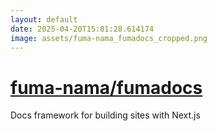 ```yaml
---
layout: default
date: 2025-04-20T15:01:28.614174
image: assets/fuma-nama_fumadocs_cropped.png
---
```


# [fuma-nama/fumadocs](https://github.com/fuma-nama/fumadocs)

Docs framework for building sites with Next.js
